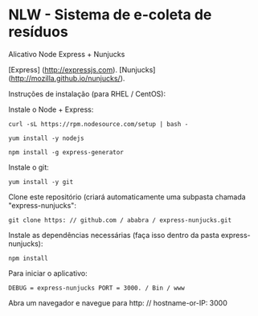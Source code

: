NLW - Sistema de e-coleta de resíduos
================

Alicativo Node Express + Nunjucks

[Express] (http://expressjs.com).
[Nunjucks] (http://mozilla.github.io/nunjucks/).

Instruções de instalação (para RHEL / CentOS):

Instale o Node + Express:

`curl -sL https://rpm.nodesource.com/setup | bash -`

`yum install -y nodejs`

`npm install -g express-generator`

Instale o git:

`yum install -y git`

Clone este repositório (criará automaticamente uma subpasta chamada "express-nunjucks":

`git clone https: // github.com / ababra / express-nunjucks.git`

Instale as dependências necessárias (faça isso dentro da pasta express-nunjucks):

`npm install`

Para iniciar o aplicativo:

`DEBUG = express-nunjucks PORT = 3000. / Bin / www`

Abra um navegador e navegue para http: // hostname-or-IP: 3000